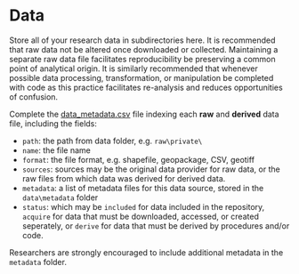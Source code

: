 # Data

Store all of your research data in subdirectories here. It is recommended that raw data not be altered once downloaded or collected. Maintaining a separate raw data file facilitates reproducibility be preserving a common point of analytical origin. It is similarly recommended that whenever possible data processing, transformation, or manipulation be completed with code as this practice facilitates re-analysis and reduces opportunities of confusion.

Complete the [data_metadata.csv](data_metadata.csv) file indexing each **raw** and **derived** data file, including the fields:

- `path`: the path from data folder, e.g. `raw\private\`
- `name`: the file name
- `format`: the file format, e.g. shapefile, geopackage, CSV, geotiff
- `sources`: sources may be the original data provider for raw data, or the raw files from which data was derived for derived data.
- `metadata`: a list of metadata files for this data source, stored in the `data\metadata` folder
- `status`: which may be `included` for data included in the repository, `acquire` for data that must be downloaded, accessed, or created seperately, or `derive` for data that must be derived by procedures and/or code.

Researchers are strongly encouraged to include additional metadata in the `metadata` folder.